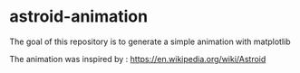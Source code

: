 # astroid-animation

The goal of this repository is to generate a simple animation with matplotlib

The animation was inspired by : <https://en.wikipedia.org/wiki/Astroid>
